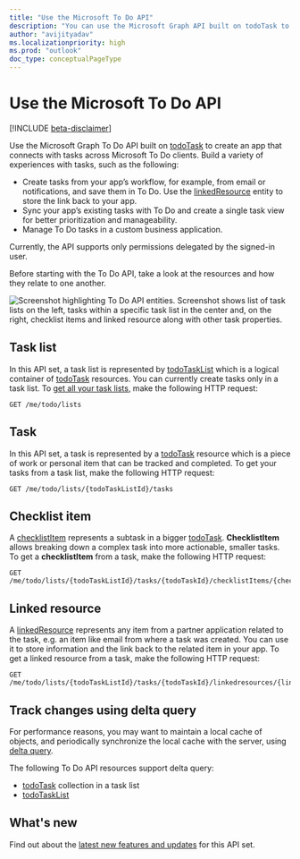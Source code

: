 ```yaml
---
title: "Use the Microsoft To Do API"
description: "You can use the Microsoft Graph API built on todoTask to create an app that connects with tasks in Microsoft To Do."
author: "avijityadav"
ms.localizationpriority: high
ms.prod: "outlook"
doc_type: conceptualPageType
---
```


# Use the Microsoft To Do API

[!INCLUDE [beta-disclaimer](../../includes/beta-disclaimer.md)]

Use the Microsoft Graph To Do API built on [todoTask](todotask.md) to create an app that connects with tasks across Microsoft To Do clients. Build a variety of experiences with tasks, such as the following:

* Create tasks from your app’s workflow, for example, from email or notifications, and save them in To Do. Use the [linkedResource](linkedresource.md) entity to store the link back to your app.
* Sync your app’s existing tasks with To Do and create a single task view for better prioritization and manageability.
* Manage To Do tasks in a custom business application.

Currently, the API supports only permissions delegated by the signed-in user.

Before starting with the To Do API, take a look at the resources and how they relate to one another.

![Screenshot highlighting To Do API entities. Screenshot shows list of task lists on the left, tasks within a specific task list in the center and, on the right, checklist items and linked resource along with other task properties.](/graph/images/tasks-api-entities.png)

## Task list

In this API set, a task list is represented by [todoTaskList](./todotasklist.md) which is a logical container of [todoTask](./todotask.md) resources. You can currently create tasks only in a task list. To [get all your task lists](../api/todotasklist-get.md), make the following HTTP request:

``` http
GET /me/todo/lists
```

## Task

In this API set, a task is represented by a [todoTask](./todotask.md) resource which is a piece of work or personal item that can be tracked and completed. To get your tasks from a task list, make the following HTTP request:
``` http
GET /me/todo/lists/{todoTaskListId}/tasks
```

## Checklist item 

A [checklistItem](checklistitem.md) represents a subtask in a bigger [todoTask](./todotask.md). **ChecklistItem** allows breaking down a complex task into more actionable, smaller tasks. To get a **checklistItem** from a task, make the following HTTP request:
``` http
GET /me/todo/lists/{todoTaskListId}/tasks/{todoTaskId}/checklistItems/{checklistItems}
```

## Linked resource

A [linkedResource](linkedresource.md) represents any item from a partner application related to the task, e.g. an item like email from where a task was created. You can use it to store information and the link back to the related item in your app. To get a linked resource from a task, make the following HTTP request:
``` http
GET /me/todo/lists/{todoTaskListId}/tasks/{todoTaskId}/linkedresources/{linkedResourceId}
```

## Track changes using delta query

For performance reasons, you may want to maintain a local cache of objects, and periodically synchronize the local cache with the server, using [delta query](/graph/delta-query-overview).

The following To Do API resources support delta query:
* [todoTask](./todotask.md) collection in a task list
* [todoTaskList](./todotasklist.md)

## What's new
Find out about the [latest new features and updates](/graph/whats-new-overview) for this API set.

